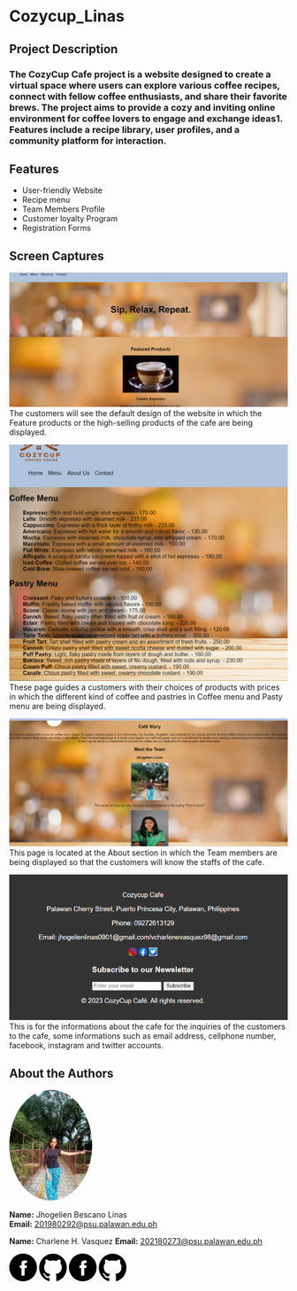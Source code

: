 # Cozycup_Linas

## Project Description  
### The CozyCup Cafe project is a website designed to create a virtual space where users can explore various coffee recipes, connect with fellow coffee enthusiasts, and share their favorite brews. The project aims to provide a cozy and inviting online environment for coffee lovers to engage and exchange ideas1. Features include a recipe library, user profiles, and a community platform for interaction.  

## Features  
* User-friendly Website
* Recipe menu
* Team Members Profile
* Customer loyalty Program
* Registration Forms

## Screen Captures  
![Homepage IMG](https://github.com/gelien0901/Cozycup_Linas_Vasquez/blob/main/homepage.png)  
The customers will see the default design of the website in which the Feature products or the high-selling products of the cafe are being displayed.  

![Menus IMG](https://github.com/gelien0901/Cozycup_Linas_Vasquez/blob/main/Menus.png)  
These page guides a customers with their choices of products with prices in which the different kind of coffee and pastries in Coffee menu and Pasty menu are being displayed.  

![member IMG](https://github.com/gelien0901/Cozycup_Linas_Vasquez/blob/main/member.png)  
This page is located at the About section in which the Team members are being displayed so that the customers will know the staffs of the cafe.  

![contact IMG](https://github.com/gelien0901/Cozycup_Linas_Vasquez/blob/main/contact.png)  
This is for the informations about the cafe for the inquiries of the customers to the cafe, some informations such as email address, cellphone number, facebook, instagram and twitter accounts.  



## About the Authors  
<img src="https://github.com/gelien0901/Cozycup_Linas_Vasquez/blob/main/jhel.jpg" width="150" style="border-radius: 50%">  


**Name:** Jhogelien Bescano Linas  
**Email:** 201980292@psu.palawan.edu.ph

**Name:** Charlene H. Vasquez 
**Email:** 202180273@psu.palawan.edu.ph


[<img src="Facebook_black.png" width="50px" height= "50px">](https://www.facebook.com/neilegohj.sanil/) [<img src="Github_black.png" width="50px" height= "50px">](https://github.com/gelien0901)
[<img src="Facebook_black.png" width="50px" height= "50px">](https://www.facebook.com/charlene.vasquez.908/) [<img src="Github_black.png" width="50px" height= "50px">](https://github.com/CharleneV-22)

